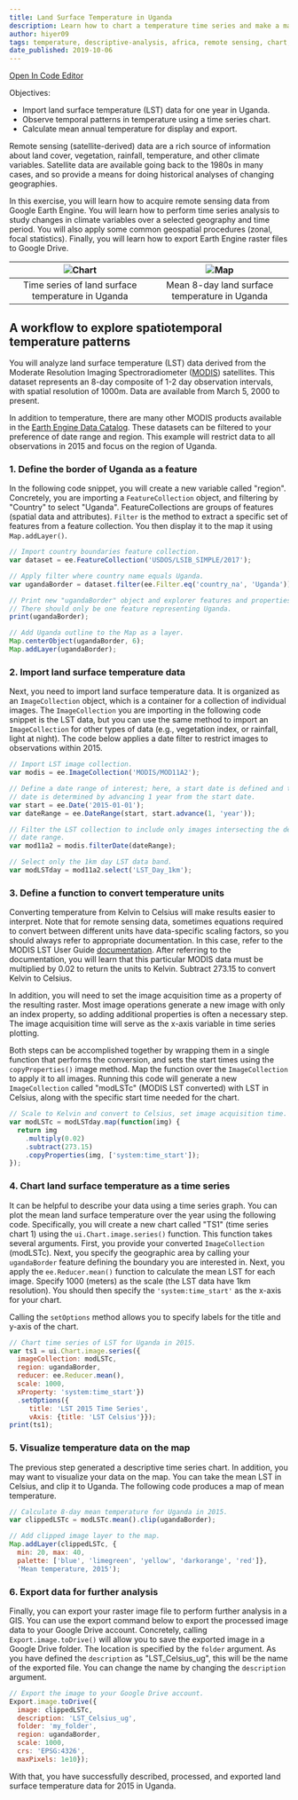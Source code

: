 ```yaml
---
title: Land Surface Temperature in Uganda
description: Learn how to chart a temperature time series and make a map of mean temperature for display and export.
author: hiyer09
tags: temperature, descriptive-analysis, africa, remote sensing, chart, time-series, uganda, modis,
date_published: 2019-10-06
---
```


[Open In Code Editor](https://code.earthengine.google.com/4e9e76f1846173261afa5a985f953de1)

Objectives:

* Import land surface temperature (LST) data for one year in Uganda.
* Observe temporal patterns in temperature using a time series chart.
* Calculate mean annual temperature for display and export.

Remote sensing (satellite-derived) data are a rich source of information about
land cover, vegetation, rainfall, temperature, and other climate variables.
Satellite data are available going back to the 1980s in many cases, and so
provide a means for doing historical analyses of changing geographies.

In this exercise, you will learn how to acquire remote sensing data from Google
Earth Engine. You will learn how to perform time series analysis to study
changes in climate variables over a selected geography and time period. You will
also apply some common geospatial procedures (zonal, focal statistics). Finally,
you will learn how to export Earth Engine raster files to Google Drive.

![Chart](https://storage.googleapis.com/earthengine-community/tutorials/ph-ug-temp/ee-chart-v2.png) | ![Map](https://storage.googleapis.com/earthengine-community/tutorials/ph-ug-temp/ph_ug_lst.png) |
:-: | :-:|
Time series of land surface temperature in Uganda | Mean 8-day land surface temperature in Uganda |

## A workflow to explore spatiotemporal temperature patterns

You will analyze land surface temperature (LST) data derived from the
Moderate Resolution Imaging Spectroradiometer
([MODIS](https://lpdaac.usgs.gov/products/mod11a2v006/)) satellites. This
dataset represents an 8-day composite of 1-2 day observation intervals, with
spatial resolution of 1000m. Data are available from March 5, 2000 to present.

In addition to temperature, there are many other MODIS products available in
the [Earth Engine Data Catalog](https://developers.google.com/earth-engine/datasets/catalog/modis).
These datasets can be filtered to your preference of date range and region.
This example will restrict data to all observations in 2015 and focus on
the region of Uganda.

### 1. Define the border of Uganda as a feature

In the following code snippet, you will create a new variable called "region".
Concretely, you are importing a `FeatureCollection` object, and filtering
by "Country" to select "Uganda". FeatureCollections are groups of features
(spatial data and attributes). `Filter` is the method to extract a specific
set of features from a feature collection. You then display it to the map
it using `Map.addLayer()`.

```javascript
// Import country boundaries feature collection.
var dataset = ee.FeatureCollection('USDOS/LSIB_SIMPLE/2017');

// Apply filter where country name equals Uganda.
var ugandaBorder = dataset.filter(ee.Filter.eq('country_na', 'Uganda'));

// Print new "ugandaBorder" object and explorer features and properties.
// There should only be one feature representing Uganda.
print(ugandaBorder);

// Add Uganda outline to the Map as a layer.
Map.centerObject(ugandaBorder, 6);
Map.addLayer(ugandaBorder);
```

### 2. Import land surface temperature data

Next, you need to import land surface temperature data. It is organized as an
`ImageCollection` object, which is a container for a collection of individual
images. The `ImageCollection` you are importing in the following code snippet is
the LST data, but you can use the same method to import an `ImageCollection` for
other types of data (e.g., vegetation index, or rainfall, light at night).
The code below applies a date filter to restrict images to observations within
2015.

```javascript
// Import LST image collection.
var modis = ee.ImageCollection('MODIS/MOD11A2');

// Define a date range of interest; here, a start date is defined and the end
// date is determined by advancing 1 year from the start date.
var start = ee.Date('2015-01-01');
var dateRange = ee.DateRange(start, start.advance(1, 'year'));

// Filter the LST collection to include only images intersecting the desired
// date range.
var mod11a2 = modis.filterDate(dateRange);

// Select only the 1km day LST data band.
var modLSTday = mod11a2.select('LST_Day_1km');
```

### 3. Define a function to convert temperature units

Converting temperature from Kelvin to Celsius will make results easier to
interpret. Note that for remote sensing data, sometimes equations required
to convert between different units have data-specific scaling factors, so
you should always refer to appropriate documentation. In this
case, refer to the MODIS LST User Guide
[documentation](https://icess.eri.ucsb.edu/modis/LstUsrGuide/usrguide_mod11.html#sds).
After referring to the documentation, you will learn that this particular MODIS
data must be multiplied by 0.02 to return the units to Kelvin. Subtract 273.15
to convert Kelvin to Celsius.

In addition, you will need to set the image acquisition time as a property of
the resulting raster. Most image operations generate a new image with only an
index property, so adding additional properties is often a necessary step.
The image acquisition time will serve as the x-axis variable in time series
plotting.

Both steps can be accomplished together by wrapping them in a single
function that performs the conversion, and sets the start times using the
`copyProperties()` image method. Map the function over the `ImageCollection` to
apply it to all images. Running this code will generate a new `ImageCollection`
called "modLSTc" (MODIS LST converted) with LST in Celsius, along with the
specific start time needed for the chart.

```javascript
// Scale to Kelvin and convert to Celsius, set image acquisition time.
var modLSTc = modLSTday.map(function(img) {
  return img
    .multiply(0.02)
    .subtract(273.15)
    .copyProperties(img, ['system:time_start']);
});
```

### 4. Chart land surface temperature as a time series

It can be helpful to describe your data using a time series graph. You can plot
the mean land surface temperature over the year using the following code.
Specifically, you will create a new chart called "TS1" (time series chart 1)
using the `ui.Chart.image.series()` function. This function takes several
arguments. First, you provide your converted `ImageCollection` (modLSTc). Next,
you specify the geographic area by calling your `ugandaBorder` feature defining
the boundary you are interested in. Next, you apply the `ee.Reducer.mean()`
function to calculate the mean LST for each image. Specify 1000 (meters) as the
scale (the LST data have 1km resolution). You should then specify the
`'system:time_start'` as the x-axis for your chart.

Calling the `setOptions` method allows you to specify labels for the title
and y-axis of the chart.

```javascript
// Chart time series of LST for Uganda in 2015.
var ts1 = ui.Chart.image.series({
  imageCollection: modLSTc,
  region: ugandaBorder,
  reducer: ee.Reducer.mean(),
  scale: 1000,
  xProperty: 'system:time_start'})
  .setOptions({
     title: 'LST 2015 Time Series',
     vAxis: {title: 'LST Celsius'}});
print(ts1);
```

### 5. Visualize temperature data on the map

The previous step generated a descriptive time series chart. In
addition, you may want to visualize your data on the map. You can take the mean
LST in Celsius, and clip it to Uganda. The following code produces a map of
mean temperature.

```javascript
// Calculate 8-day mean temperature for Uganda in 2015.
var clippedLSTc = modLSTc.mean().clip(ugandaBorder);

// Add clipped image layer to the map.
Map.addLayer(clippedLSTc, {
  min: 20, max: 40,
  palette: ['blue', 'limegreen', 'yellow', 'darkorange', 'red']},
  'Mean temperature, 2015');
```

### 6. Export data for further analysis

Finally, you can export your raster image file to perform further analysis in a
GIS. You can use the export command below to export the processed image data to
your Google Drive account. Concretely, calling `Export.image.toDrive()` will
allow you to save the exported image in a Google Drive folder. The location
is specified by the `folder` argument. As you have defined the `description` as
"LST_Celsius_ug", this will be the name of the exported file. You can change the
name by changing the `description` argument.

```javascript
// Export the image to your Google Drive account.
Export.image.toDrive({
  image: clippedLSTc,
  description: 'LST_Celsius_ug',
  folder: 'my_folder',
  region: ugandaBorder,
  scale: 1000,
  crs: 'EPSG:4326',
  maxPixels: 1e10});
```

With that, you have successfully described, processed, and exported land surface
temperature data for 2015 in Uganda.
